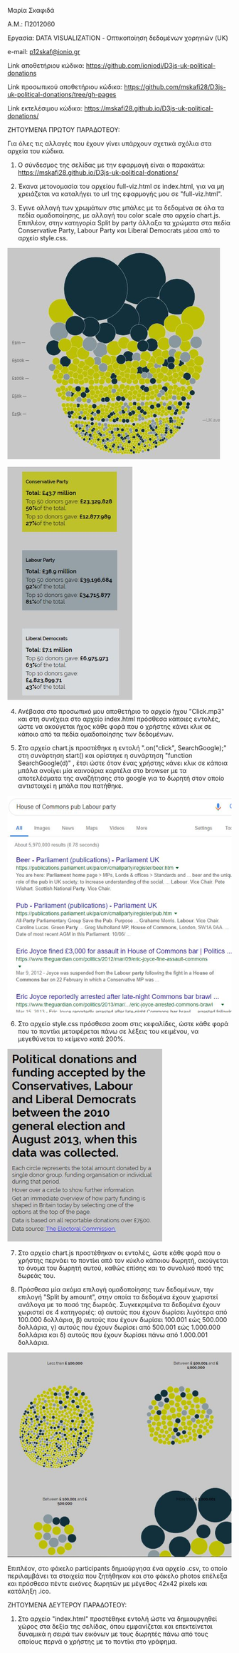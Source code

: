 Μαρία Σκαφιδά

Α.Μ.: Π2012060

Εργασία: DATA VISUALIZATION - Οπτικοποίηση δεδομένων χορηγιών (UK)

e-mail: p12skaf@ionio.gr


Link αποθετήριου κώδικα: https://github.com/ioniodi/D3js-uk-political-donations

Link προσωπικού αποθετήριου κώδικα: https://github.com/mskafi28/D3js-uk-political-donations/tree/gh-pages

Link εκτελέσιμου κώδικα: https://mskafi28.github.io/D3js-uk-political-donations/


ΖΗΤΟΥΜΕΝΑ ΠΡΩΤΟΥ ΠΑΡΑΔΟΤΕΟΥ:

Για όλες τις αλλαγές που έχουν γίνει υπάρχουν σχετικά σχόλια στα αρχεία του κώδικα.

1) Ο σύνδεσμος της σελίδας με την εφαρμογή είναι ο παρακάτω: https://mskafi28.github.io/D3js-uk-political-donations/

2) Έκανα μετονομασία του αρχείου full-viz.html σε index.html, για να μη χρειάζεται να καταλήγει το url της εφαρμογής μου σε "full-viz.html".

3) Έγινε αλλαγή των χρωμάτων στις μπάλες με τα δεδομένα σε όλα τα πεδία ομαδοποίησης, με αλλαγή του color scale στο αρχείο chart.js. Επιπλέον, στην κατηγορία Split by party άλλαξα τα χρώματα στα πεδία Conservative Party, Labour Party και Liberal Democrats μέσα από το αρχείο style.css.

![Screenshot](1.jpg)

![Screenshot](2.jpg)

4) Ανέβασα στο προσωπικό μου αποθετήριο το αρχείο ήχου "Click.mp3" και στη συνέχεια στο αρχείο index.html πρόσθεσα κάποιες εντολές, ώστε να ακούγεται ήχος κάθε φορά που ο χρήστης κάνει κλικ σε κάποιο από τα πεδία ομαδοποίησης των δεδομένων.

5) Στο αρχείο chart.js προστέθηκε η εντολή ".on("click", SearchGoogle);" στη συνάρτηση start() και ορίστηκε η συνάρτηση "function SearchGoogle(d)" , έτσι ώστε όταν ένας χρήστης κάνει κλικ σε κάποια μπάλα ανοίγει μία καινούρια καρτέλα στο browser με τα αποτελέσματα της αναζήτησης στο google για το δωρητή στον οποίο αντιστοιχεί η μπάλα που πατήθηκε.

![Screenshot](3.jpg)

6) Στο αρχείο style.css πρόσθεσα zoom στις κεφαλίδες, ώστε κάθε φορά που το ποντίκι μεταφέρεται πάνω σε λέξεις του κειμένου, να μεγεθύνεται το κείμενο κατά 200%. 

![Screenshot](4.jpg)


7) Στο αρχείο chart.js προστέθηκαν οι εντολές, ώστε κάθε φορά που ο χρήστης περνάει το ποντίκι από τον κύκλο κάποιου δωρητή, ακούγεται το όνομα του δωρητή αυτού, καθώς επίσης και το συνολικό ποσό της δωρεάς του.
 
8) Πρόσθεσα μία ακόμα επιλογή ομαδοποίησης των δεδομένων, την επιλογή "Split by amount", στην οποία τα δεδομένα έχουν χωριστεί ανάλογα με το ποσό της δωρεάς. Συγκεκριμένα τα δεδομένα έχουν χωριστεί σε 4 κατηγοριές: α) αυτούς που έχουν δωρίσει λιγότερα από 100.000 δολλάρια, β) αυτούς που έχουν δωρίσει 100.001 εώς 500.000 δολλάρια, γ) αυτούς που έχουν δωρίσει από 500.001 εώς 1.000.000 δολλάρια και δ) αυτούς που έχουν δωρίσει πάνω από 1.000.001 δολλάρια.

![Screenshot](5.jpg)

Επιπλέον, στο φάκελο participants δημιούργησα ένα αρχείο .csv, το οποίο περιλαμβάνει τα στοιχεία που ζητήθηκαν και στο φάκελο photos επέλεξα και πρόσθεσα πέντε εικόνες δωρητών με μέγεθος 42x42 pixels και κατάληξη .ico.


ΖΗΤΟΥΜΕΝΑ ΔΕΥΤΕΡΟΥ ΠΑΡΑΔΟΤΕΟΥ:

1) Στο αρχείο "index.html" προστέθηκε εντολή ώστε να δημιουργηθεί χώρος στα δεξία της σελίδας, όπου εμφανίζεται και επεκτείνεται δυναμικά η σειρά των εικόνων με τους δωρητές πάνω από τους οποίους περνά ο χρήστης με το ποντίκι στο γράφημα.

